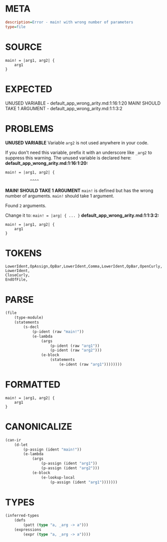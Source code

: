 # META
~~~ini
description=Error - main! with wrong number of parameters
type=file
~~~
# SOURCE
~~~roc
main! = |arg1, arg2| {
    arg1
}
~~~
# EXPECTED
UNUSED VARIABLE - default_app_wrong_arity.md:1:16:1:20
MAIN! SHOULD TAKE 1 ARGUMENT - default_app_wrong_arity.md:1:1:3:2
# PROBLEMS
**UNUSED VARIABLE**
Variable `arg2` is not used anywhere in your code.

If you don't need this variable, prefix it with an underscore like `_arg2` to suppress this warning.
The unused variable is declared here:
**default_app_wrong_arity.md:1:16:1:20:**
```roc
main! = |arg1, arg2| {
```
               ^^^^


**MAIN! SHOULD TAKE 1 ARGUMENT**
`main!` is defined but has the wrong number of arguments. `main!` should take 1 argument.

Found `2` arguments.

Change it to:
`main! = |arg| { ... }`
**default_app_wrong_arity.md:1:1:3:2:**
```roc
main! = |arg1, arg2| {
    arg1
}
```


# TOKENS
~~~zig
LowerIdent,OpAssign,OpBar,LowerIdent,Comma,LowerIdent,OpBar,OpenCurly,
LowerIdent,
CloseCurly,
EndOfFile,
~~~
# PARSE
~~~clojure
(file
	(type-module)
	(statements
		(s-decl
			(p-ident (raw "main!"))
			(e-lambda
				(args
					(p-ident (raw "arg1"))
					(p-ident (raw "arg2")))
				(e-block
					(statements
						(e-ident (raw "arg1"))))))))
~~~
# FORMATTED
~~~roc
main! = |arg1, arg2| {
	arg1
}
~~~
# CANONICALIZE
~~~clojure
(can-ir
	(d-let
		(p-assign (ident "main!"))
		(e-lambda
			(args
				(p-assign (ident "arg1"))
				(p-assign (ident "arg2")))
			(e-block
				(e-lookup-local
					(p-assign (ident "arg1")))))))
~~~
# TYPES
~~~clojure
(inferred-types
	(defs
		(patt (type "a, _arg -> a")))
	(expressions
		(expr (type "a, _arg -> a"))))
~~~
